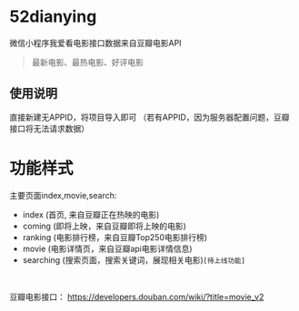 # 52dianying
微信小程序我爱看电影接口数据来自豆瓣电影API

>最新电影、最热电影、好评电影

## 使用说明
直接新建无APPID，将项目导入即可
（若有APPID，因为服务器配置问题，豆瓣接口将无法请求数据）

# 功能样式

主要页面index,movie,search:
- index (首页, 来自豆瓣正在热映的电影)
- coming (即将上映，来自豆瓣即将上映的电影)
- ranking (电影排行榜，来自豆瓣Top250电影排行榜)
- movie (电影详情页，来自豆瓣api电影详情信息)
- searching (搜索页面，搜索关键词，展现相关电影)`[待上线功能]`

<br />

豆瓣电影接口： https://developers.douban.com/wiki/?title=movie_v2

